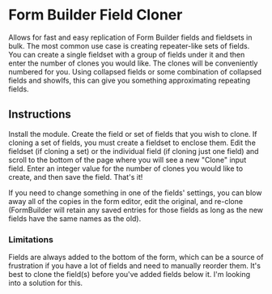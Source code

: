 # Form Builder Field Cloner
Allows for fast and easy replication of Form Builder fields and fieldsets in bulk. The most common use case is creating repeater-like sets of fields. You can create a single fieldset with a group of fields under it and then enter the number of clones you would like. The clones will be conveniently numbered for you. Using collapsed fields or some combination of collapsed fields and showIfs, this can give you something approximating repeating fields.
 
## Instructions
Install the module. Create the field or set of fields that you wish to clone. If cloning a set of fields, you must create a fieldset to enclose them. Edit the fieldset (if cloning a set) or the individual field (if cloning just one field) and scroll to the bottom of the page where you will see a new "Clone" input field. Enter an integer value for the number of clones you would like to create, and then save the field. That's it!

If you need to change something in one of the fields' settings, you can blow away all of the copies in the form editor, edit the original, and re-clone (FormBuilder will retain any saved entries for those fields as long as the new fields have the same names as the old).

### Limitations
Fields are always added to the bottom of the form, which can be a source of frustration if you have a lot of fields and need to manually reorder them. It's best to clone the field(s) before you've added fields below it. I'm looking into a solution for this.